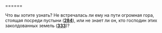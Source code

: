 ======

Что вы хотите узнать? Не встречалась ли ему на пути огромная гора, стоящая посреди пустыни ([**284**](#n_284)), или не знает ли он, кто господин этих заколдованных земель ([**333**](#n_333))?

